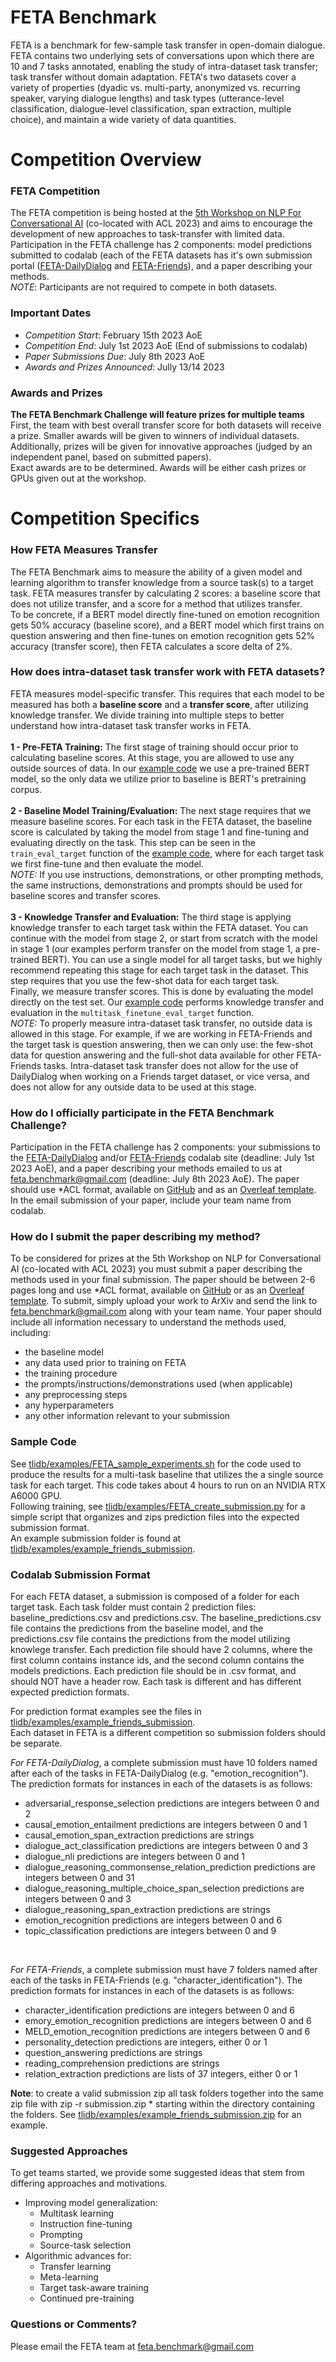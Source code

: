 # FETA Benchmark

FETA is a benchmark for few-sample task transfer in open-domain dialogue. FETA contains two underlying sets of conversations upon which there are 10 and 7 tasks annotated, enabling the study of intra-dataset task transfer; task transfer without domain adaptation. FETA's two datasets cover a variety of properties (dyadic vs. multi-party, anonymized vs. recurring speaker, varying dialogue lengths) and task types (utterance-level classification, dialogue-level classification, span extraction, multiple choice), and maintain a wide variety of data quantities.

# Competition Overview
### FETA Competition
The FETA competition is being hosted at the [5th Workshop on NLP For Conversational AI](https://sites.google.com/view/5thnlp4convai) (co-located with ACL 2023) and aims to encourage the development of new approaches to task-transfer with limited data.
<br>
Participation in the FETA challenge has 2 components: model predictions submitted to codalab (each of the FETA datasets has it's own submission portal ([FETA-DailyDialog](https://codalab.lisn.upsaclay.fr/competitions/10745) and [FETA-Friends](https://codalab.lisn.upsaclay.fr/competitions/10744)), and a paper describing your methods.
<br>
*NOTE*: Participants are not required to compete in both datasets.
<br>

### Important Dates
- *Competition Start*: February 15th 2023 AoE
- *Competition End*: July 1st 2023 AoE (End of submissions to codalab)
- *Paper Submissions Due*: July 8th 2023 AoE
- *Awards and Prizes Announced*: Jully 13/14 2023

### Awards and Prizes
**The FETA Benchmark Challenge will feature prizes for multiple teams**
<br>
First, the team with best overall transfer score for both datasets will receive a prize. Smaller awards will be given to winners of individual datasets.
<br>
Additionally, prizes will be given for innovative approaches (judged by an independent panel, based on submitted papers).
<br>
Exact awards are to be determined. Awards will be either cash prizes or GPUs given out at the workshop.

# Competition Specifics

### How FETA Measures Transfer
The FETA Benchmark aims to measure the ability of a given model and learning algorithm to transfer knowledge from a source task(s) to a target task. FETA measures transfer by calculating 2 scores: a baseline score that does not utilize transfer, and a score for a method that utilizes transfer.
<br>
To be concrete, if a BERT model directly fine-tuned on emotion recognition gets 50% accuracy (baseline score), and a BERT model which first trains on question answering and then fine-tunes on emotion recognition gets 52% accuracy (transfer score), then FETA calculates a score delta of 2%.

### How does intra-dataset task transfer work with FETA datasets?
FETA measures model-specific transfer. This requires that each model to be measured has both a **baseline score** and a **transfer score**, after utilizing knowledge transfer. We divide training into multiple steps to better understand how intra-dataset task transfer works in FETA.
<br><br>
**1 - Pre-FETA Training:** The first stage of training should occur prior to calculating baseline scores. At this stage, you are allowed to use any outside sources of data. In our [example code](tlidb/examples/FETA_sample_experiments.sh) we use a pre-trained BERT model, so the only data we utilize prior to baseline is BERT's pretraining corpus.
<br><br>
**2 - Baseline Model Training/Evaluation:** The next stage requires that we measure baseline scores. For each task in the FETA dataset, the baseline score is calculated by taking the model from stage 1 and fine-tuning and evaluating directly on the task. This step can be seen in the `train_eval_target` function of the [example code](tlidb/examples/FETA_sample_experiments.sh), where for each target task we first fine-tune and then evaluate the model.
<br>
*NOTE:* If you use instructions, demonstrations, or other prompting methods, the same instructions, demonstrations and prompts should be used for baseline scores and transfer scores.
<br><br>
**3 - Knowledge Transfer and Evaluation:** The third stage is applying knowledge transfer to each target task within the FETA dataset. You can continue with the model from stage 2, or start from scratch with the model in stage 1 (our examples perform transfer on the model from stage 1, a pre-trained BERT). You can use a single model for all target tasks, but we highly recommend repeating this stage for each target task in the dataset. This step requires that you use the few-shot data for each target task.
<br>
Finally, we measure transfer scores. This is done by evaluating the model directly on the test set. Our [example code](tlidb/examples/FETA_sample_experiments.sh) performs knowledge transfer and evaluation in the `multitask_finetune_eval_target` function.
<br>
*NOTE:* To properly measure intra-dataset task transfer, no outside data is allowed in this stage. For example, if we are working in FETA-Friends and the target task is question answering, then we can only use: the few-shot data for question answering and the full-shot data available for other FETA-Friends tasks. Intra-dataset task transfer does not allow for the use of DailyDialog when working on a Friends target dataset, or vice versa, and does not allow for any outside data to be used at this stage.

### How do I officially participate in the FETA Benchmark Challenge?
Participation in the FETA challenge has 2 components: your submissions to the [FETA-DailyDialog](https://codalab.lisn.upsaclay.fr/competitions/10745) and/or [FETA-Friends](https://codalab.lisn.upsaclay.fr/competitions/10744) codalab site (deadline: July 1st 2023 AoE), and a paper describing your methods emailed to us at [feta.benchmark@gmail.com](mailto:feta.benchmark@gmail.com) (deadline: July 8th 2023 AoE). The paper should use \*ACL format, available on [GitHub](https://github.com/acl-org/acl-style-files) and as an [Overleaf template](https://www.overleaf.com/project/5f64f1fb97c4c50001b60549). In the email submission of your paper, include your team name from codalab.


### How do I submit the paper describing my method?
To be considered for prizes at the 5th Workshop on NLP for Conversational AI (co-located with ACL 2023) you must submit a paper describing the methods used in your final submission. The paper should be between 2-6 pages long and use \*ACL format, available on [GitHub](https://github.com/acl-org/acl-style-files) or as an [Overleaf template](https://www.overleaf.com/project/5f64f1fb97c4c50001b60549). To submit, simply upload your work to ArXiv and send the link to feta.benchmark@gmail.com along with your team name. Your paper should include all information necessary to understand the methods used, including:
- the baseline model
- any data used prior to training on FETA
- the training procedure
- the prompts/instructions/demonstrations used (when applicable)
- any preprocessing steps
- any hyperparameters
- any other information relevant to your submission

### Sample Code
See [tlidb/examples/FETA_sample_experiments.sh](tlidb/examples/FETA_sample_experiments.sh) for the code used to produce the results for a multi-task baseline that utilizes the a single source task for each target. This code takes about 4 hours to run on an NVIDIA RTX A6000 GPU.
<br>
Following training, see [tlidb/examples/FETA_create_submission.py](tlidb/examples/FETA_create_submission.py) for a simple script that organizes and zips prediction files into the expected submission format.
<br>
An example submission folder is found at [tlidb/examples/example_friends_submission](tlidb/examples/example_friends_submission). 


### Codalab Submission Format
For each FETA dataset, a submission is composed of a folder for each target task. Each task folder must contain 2 prediction files: baseline_predictions.csv and predictions.csv. The baseline_predictions.csv file contains the predictions from the baseline model, and the predictions.csv file contains the predictions from the model utilizing knowlege transfer. Each prediction file should have 2 columns, where the first column contains instance ids, and the second column contains the models predictions. Each prediction file should be in .csv format, and should NOT have a header row. Each task is different and has different expected prediction formats.

For prediction format examples see the files in [tlidb/examples/example_friends_submission](tlidb/examples/example_friends_submission).
<br>
Each dataset in FETA is a different competition so submission folders should be separate.
<br>

*For FETA-DailyDialog*, a complete submission must have 10 folders named after each of the tasks in FETA-DailyDialog (e.g. "emotion_recognition"). The prediction formats for instances in each of the datasets is as follows: 
- adversarial_response_selection predictions are integers between 0 and 2
- causal_emotion_entailment predictions are integers between 0 and 1
- causal_emotion_span_extraction predictions are strings
- dialogue_act_classification predictions are integers between 0 and 3
- dialogue_nli predictions are integers between 0 and 1
- dialogue_reasoning_commonsense_relation_prediction predictions are integers between 0 and 31
- dialogue_reasoning_multiple_choice_span_selection predictions are integers between 0 and 3
- dialogue_reasoning_span_extraction predictions are strings
- emotion_recognition predictions are integers between 0 and 6
- topic_classification predictions are integers between 0 and 9
<br>

*For FETA-Friends*, a complete submission must have 7 folders named after each of the tasks in FETA-Friends (e.g. "character_identification"). The prediction formats for instances in each of the datasets is as follows:
- character_identification predictions are integers between 0 and 6
- emory_emotion_recognition predictions are integers between 0 and 6
- MELD_emotion_recognition predictions are integers between 0 and 6
- personality_detection predictions are integers, either 0 or 1
- question_answering predictions are strings
- reading_comprehension predictions are strings
- relation_extraction predictions are lists of 37 integers, either 0 or 1

**Note**: to create a valid submission zip all task folders together into the same zip file with zip -r submission.zip * starting within the directory containing the folders. See [tlidb/examples/example_friends_submission.zip](tlidb/examples/example_friends_submission.zip) for an example.

### Suggested Approaches
To get teams started, we provide some suggested ideas that stem from differing approaches and motivations.
<br>
- Improving model generalization:
  - Multitask learning
  - Instruction fine-tuning
  - Prompting
  - Source-task selection
- Algorithmic advances for:
  - Transfer learning
  - Meta-learning
  - Target task-aware training
  - Continued pre-training


### Questions or Comments?
Please email the FETA team at [feta.benchmark@gmail.com](mailto:feta.benchmark@gmail.com)
